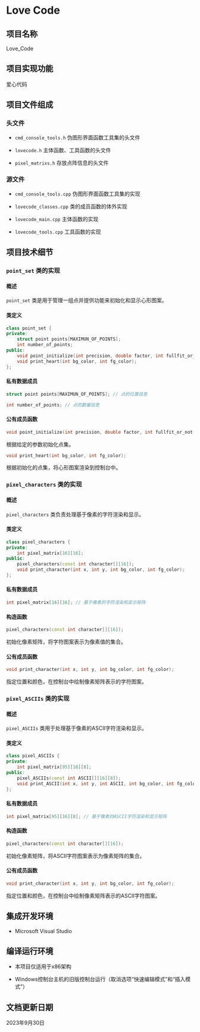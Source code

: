 # Love Code

## 项目名称

Love_Code

## 项目实现功能

爱心代码

## 项目文件组成

### 头文件

* `cmd_console_tools.h`
伪图形界面函数工具集的头文件

* `lovecode.h`
主体函数、工具函数的头文件

* `pixel_matrixs.h`
存放点阵信息的头文件

### 源文件

* `cmd_console_tools.cpp`
伪图形界面函数工具集的实现

* `lovecode_classes.cpp`
类的成员函数的体外实现

* `lovecode_main.cpp`
主体函数的实现

* `lovecode_tools.cpp`
工具函数的实现

## 项目技术细节

### `point_set` 类的实现

#### 概述

`point_set` 类是用于管理一组点并提供功能来初始化和显示心形图案。

#### 类定义

```cpp
class point_set {
private:
    struct point points[MAXIMUN_OF_POINTS];
    int number_of_points;
public:
    void point_initialize(int precision, double factor, int fullfit_or_not = 0);
    void print_heart(int bg_color, int fg_color);
};
```

#### 私有数据成员

```cpp
struct point points[MAXIMUN_OF_POINTS]; // 点的位置信息
```

```cpp
int number_of_points; // 点的数量信息
```

#### 公有成员函数

```cpp
void point_initialize(int precision, double factor, int fullfit_or_not = 0);
```
根据给定的参数初始化点集。

```cpp
void print_heart(int bg_color, int fg_color);
```
根据初始化的点集，将心形图案渲染到控制台中。

### `pixel_characters` 类的实现

#### 概述

`pixel_characters` 类负责处理基于像素的字符渲染和显示。

#### 类定义

```cpp
class pixel_characters {
private:
    int pixel_matrix[16][16];
public:
    pixel_characters(const int character[][16]);
    void print_character(int x, int y, int bg_color, int fg_color);
};
```

#### 私有数据成员

```cpp
int pixel_matrix[16][16]; // 基于像素的字符渲染和显示矩阵
```

#### 构造函数

```cpp
pixel_characters(const int character[][16]);
```
初始化像素矩阵，将字符图案表示为像素值的集合。

#### 公有成员函数

```cpp
void print_character(int x, int y, int bg_color, int fg_color);
```
指定位置和颜色，在控制台中绘制像素矩阵表示的字符图案。

### `pixel_ASCIIs` 类的实现

#### 概述

`pixel_ASCIIs` 类用于处理基于像素的ASCII字符渲染和显示。

#### 类定义

```cpp
class pixel_ASCIIs {
private:
    int pixel_matrix[95][16][8];
public:
    pixel_ASCIIs(const int ASCII[][16][8]);
    void print_ASCII(int x, int y, int ASCII, int bg_color, int fg_color);
};
```

#### 私有数据成员

```cpp
int pixel_matrix[95][16][8]; // 基于像素的ASCII字符渲染和显示矩阵
```

#### 构造函数

```cpp
pixel_characters(const int character[][16]);
```
初始化像素矩阵，将ASCII字符图案表示为像素矩阵的集合。

#### 公有成员函数

```cpp
void print_character(int x, int y, int bg_color, int fg_color);
```
指定位置和颜色，在控制台中绘制像素矩阵表示的ASCII字符图案。

## 集成开发环境

* Microsoft Visual Studio

## 编译运行环境

* 本项目仅适用于x86架构

* Windows控制台主机的旧版控制台运行（取消选项“快速编辑模式”和“插入模式”）

## 文档更新日期

2023年9月30日